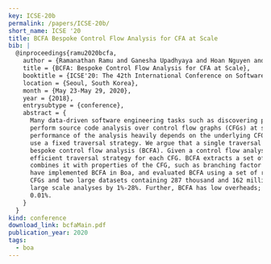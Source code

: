 ```yaml
---
key: ICSE-20b
permalink: /papers/ICSE-20b/
short_name: ICSE '20
title: BCFA Bespoke Control Flow Analysis for CFA at Scale
bib: |
  @inproceedings{ramu2020bcfa,
    author = {Ramanathan Ramu and Ganesha Upadhyaya and Hoan Nguyen and Hridesh Rajan},
    title = {BCFA: Bespoke Control Flow Analysis for CFA at Scale},
    booktitle = {ICSE'20: The 42th International Conference on Software Engineering},
    location = {Seoul, South Korea},
    month = {May 23-May 29, 2020},
    year = {2018},
    entrysubtype = {conference},
    abstract = {
      Many data-driven software engineering tasks such as discovering programming patterns, mining API specifications, etc.,
      perform source code analysis over control flow graphs (CFGs) at scale. Analyzing millions of CFGs can be expensive and
      performance of the analysis heavily depends on the underlying CFG traversal strategy. State-of-the-art analysis frameworks
      use a fixed traversal strategy. We argue that a single traversal strategy does not fit all kinds of analyses and CFGs and propose
      bespoke control flow analysis (BCFA). Given a control flow analysis (CFA) and a large number of CFGs, BCFA selects the most
      efficient traversal strategy for each CFG. BCFA extracts a set of properties of the CFA by analyzing the code of the CFA and
      combines it with properties of the CFG, such as branching factor and cyclicity, for selecting the optimal traversal strategy. We
      have implemented BCFA in Boa, and evaluated BCFA using a set of representative static analyses that mainly involve traversing
      CFGs and two large datasets containing 287 thousand and 162 million CFGs. Our results show that BCFA can speedup the
      large scale analyses by 1%-28%. Further, BCFA has low overheads; less than 0.2%, and low misprediction rate; less than
      0.01%.
    }
  }
kind: conference
download_link: bcfaMain.pdf
publication_year: 2020
tags:
  - boa
---
```


